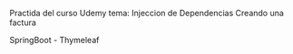 Practida del curso Udemy 
tema: Injeccion de Dependencias
Creando una factura

SpringBoot - Thymeleaf
